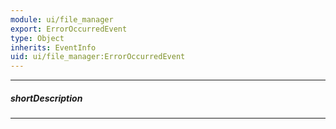 ```yaml
---
module: ui/file_manager
export: ErrorOccurredEvent
type: Object
inherits: EventInfo
uid: ui/file_manager:ErrorOccurredEvent
---
```

---
##### shortDescription
<!-- Description goes here -->

---
<!-- Description goes here -->